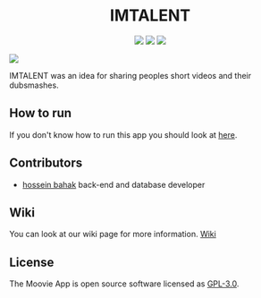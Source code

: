 
<h1 align="center"> IMTALENT </h1>

<p align="center">
  <img src="https://img.shields.io/static/v1?label=Backend&message=Django&color=blue">
  <img src="https://img.shields.io/static/v1?label=Frontend&message=HTML/CSS&color=success">
  <img src="https://img.shields.io/static/v1?label=Database&message=SQLite&color=important">
</p>

<img src="https://user-images.githubusercontent.com/34401089/129382664-680508d0-0fc3-42dd-9f9c-c4b5058df2aa.png">

IMTALENT was an idea for sharing peoples short videos and their dubsmashes.


## How to run
If you don't know how to run this app you should look at [here](https://github.com/hosseinbahak/SE2/wiki/How-to-use).

## Contributors
* [hossein bahak](https://github.com/hosseinbahak) back-end and database developer
## Wiki
You can look at our wiki page for more information. [Wiki](https://github.com/hosseinbahak/)
## License
The Moovie App is open source software licensed as [GPL-3.0](https://github.com/hosseinbahak/SE2/blob/main/LICENSE).
